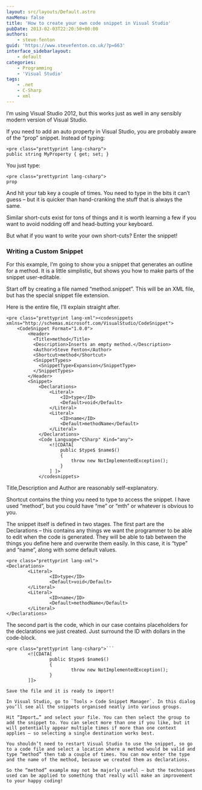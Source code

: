 ```yaml
---
layout: src/layouts/Default.astro
navMenu: false
title: 'How to create your own code snippet in Visual Studio'
pubDate: 2013-02-03T22:20:50+00:00
authors:
    - steve-fenton
guid: 'https://www.stevefenton.co.uk/?p=663'
interface_sidebarlayout:
    - default
categories:
    - Programming
    - 'Visual Studio'
tags:
    - .net
    - C-Sharp
    - xml
---
```


I’m using Visual Studio 2012, but this works just as well in any sensibly modern version of Visual Studio.

If you need to add an auto property in Visual Studio, you are probably aware of the “prop” snippet. Instead of typing:

```
<pre class="prettyprint lang-csharp">
public string MyProperty { get; set; }
```
You just type:

```
<pre class="prettyprint lang-csharp">
prop
```
And hit your tab key a couple of times. You need to type in the bits it can’t guess – but it is quicker than hand-cranking the stuff that is always the same.

Similar short-cuts exist for tons of things and it is worth learning a few if you want to avoid nodding off and head-butting your keyboard.

But what if you want to write your own short-cuts? Enter the snippet!

### Writing a Custom Snippet

For this example, I’m going to show you a snippet that generates an outline for a method. It is a little simplistic, but shows you how to make parts of the snippet user-editable.

Start off by creating a file named “method.snippet”. This will be an XML file, but has the special snippet file extension.

Here is the entire file, I’ll explain straight after.

```
<pre class="prettyprint lang-xml"><codesnippets xmlns="http://schemas.microsoft.com/VisualStudio/CodeSnippet">
    <CodeSnippet Format="1.0.0">
        <Header>
          <Title>method</Title>
          <Description>Inserts an empty method.</Description>
          <Author>Steve Fenton</Author>
          <Shortcut>method</Shortcut>
          <SnippetTypes>
            <SnippetType>Expansion</SnippetType>
          </SnippetTypes>          
        </Header>
        <Snippet>
            <Declarations>
                <Literal>
                    <ID>type</ID>
                    <Default>void</Default>
                </Literal>
                <Literal>
                    <ID>name</ID>
                    <Default>methodName</Default>
                </Literal>
            </Declarations>
            <Code Language="CSharp" Kind="any">
                <![CDATA[
                    public $type$ $name$()
                    {
                        throw new NotImplementedException();
                    }
                ] ]>
            </codesnippets>
```
Title,Description and Author are reasonably self-explanatory.

Shortcut contains the thing you need to type to access the snippet. I have used “method”, but you could have “me” or “mth” or whatever is obvious to you.

The snippet itself is defined in two stages. The first part are the Declarations – this contains any things we want the programmer to be able to edit when the code is generated. They will be able to tab between the things you define here and overwrite them easily. In this case, it is “type” and “name”, along with some default values.

```
<pre class="prettyprint lang-xml">
<Declarations>
        <Literal>
                <ID>type</ID>
                <Default>void</Default>
        </Literal>
        <Literal>
                <ID>name</ID>
                <Default>methodName</Default>
        </Literal>
</Declarations>
```
The second part is the code, which in our case contains placeholders for the declarations we just created. Just surround the ID with dollars in the code-block.

```
<pre class="prettyprint lang-csharp">```
        <![CDATA[
                public $type$ $name$()
                {
                        throw new NotImplementedException();
                }
        ]]>

```
```
Save the file and it is ready to import!

In Visual Studio, go to `Tools > Code Snippet Manager`. In this dialog you’ll see all the snippets organised neatly into various groups.

Hit “Import…” and select your file. You can then select the group to add the snippet to. You can select more than one if you like, but it will potentially appear multiple times if more than one context applies – so selecting a single destination works best.

You shouldn’t need to restart Visual Studio to use the snippet, so go to a code file and select a location where a method would be valid and type “method” then tab a couple of times. You can now enter the type and the name of the method, because we created them as declarations.

So the “method” example may not be majorly useful – but the techniques used can be applied to something that really will make an improvement to your happy coding!